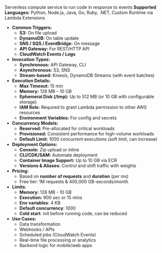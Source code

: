 Serverless compute service to run code in response to events
**Supported Languages:**  Python, Node.js, Java, Go, Ruby, .NET, Custom Runtime via Lambda Extensions

- **Common Triggers:**
	- **S3:** On file upload
	- **DynamoDB:** On table update
	- **SNS / SQS / EventBridge:** On message
	- **API Gateway:** For REST/HTTP API
	- **CloudWatch Events / Logs**
- **Invocation Types:**
	- **Synchronous:** API Gateway, CLI
	- **Asynchronous:** S3, SNS
	- **Stream-based:** Kinesis, DynamoDB Streams (with event batches)
- **Execution Details:**
	- **Max Timeout:** 15 min
	- **Memory:** 128 MB – 10 GB
	- **Ephemeral Disk (/tmp):** Up to 512 MB (or 10 GB with configurable storage)
	- **IAM Role:** Required to grant Lambda permission to other AWS resources
	- **Environment Variables:** For config and secrets
- **Concurrency Models:**
	- **Reserved:** Pre-allocated for critical workloads
	- **Provisioned:** Consistent performance for high-volume workloads
	- **Default Limit:** 1000 concurrent executions (soft limit, can increase)
- **Deployment Options:**
	- **Console:** Zip upload or inline
	- **CLI/CDK/SAM:** Automate deployment
	- **Container Image Support:** Up to 10 GB via ECR
	- **Versions & Aliases:** Control and shift traffic with weights
- **Pricing:**
	- Based on **number of requests** and **duration** (per ms)
	- Free tier: 1M requests & 400,000 GB-seconds/month
- **Limits**:
	- **Memory:** 128 MB - 10 GB
	- **Execution:** 900 sec or 15 mins
	- **Env variables**: 4 KB
	- **Default concurrency**: 1000
	- **Cold start**: init before running code, can be reduced
- **Use Cases:**
	- Data transformation
	- Webhooks / APIs
	- Scheduled jobs (CloudWatch Events)
	- Real-time file processing or analytics
	- Backend logic for mobile/web apps
